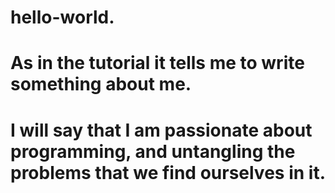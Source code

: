 # hello-world.
# As in the tutorial it tells me to write something about me.
# I will say that I am passionate about programming, and untangling the problems that we find ourselves in it.
